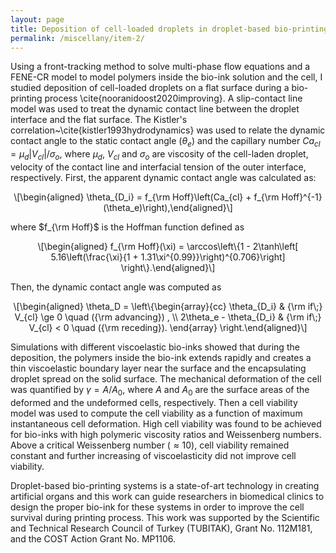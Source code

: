 ```yaml
---
layout: page
title: Deposition of cell-loaded droplets in droplet-based bio-printing systems
permalink: /miscellany/item-2/
---
```


<!-- MathJax -->
<script defer type="text/javascript" id="MathJax-script" src="https://cdn.jsdelivr.net/npm/mathjax@3.1.2/es5/tex-mml-chtml.js"></script>
<script defer src="https://polyfill.io/v3/polyfill.min.js?features=es6"></script>

Using a front-tracking method to solve multi-phase flow equations and a FENE-CR model to model polymers inside the bio-ink solution and the cell, I studied deposition of cell-loaded droplets on a flat surface during a bio-printing process \cite{nooranidoost2020improving}. A slip-contact line model was used to treat the dynamic contact line between the droplet interface and the flat surface. The Kistler's correlation~\cite{kistler1993hydrodynamics} was used to relate the dynamic contact angle to the static contact angle ($\theta_e$) and the capillary number $Ca_{cl} = \mu_d |V_{cl}|/\sigma_{o}$, where $\mu_{d}$, $V_{cl}$ and $\sigma_{o}$ are viscosity of the cell-laden droplet, velocity of the contact line and interfacial tension of the outer interface, respectively. First, the apparent dynamic contact angle was calculated as:

<p><span class="math display">\[\begin{aligned}
\theta_{D_i} = f_{\rm Hoff}\left(Ca_{cl} + f_{\rm Hoff}^{-1}(\theta_e)\right),\end{aligned}\]</span></p>

where $f_{\rm Hoff}$ is the Hoffman function defined as 

<p><span class="math display">\[\begin{aligned}
f_{\rm Hoff}(\xi) = \arccos\left\{1 - 2\tanh\left[ 5.16\left(\frac{\xi}{1 + 1.31\xi^{0.99}}\right)^{0.706}\right] \right\}.\end{aligned}\]</span></p>

Then, the dynamic contact angle was computed as

<p><span class="math display">\[\begin{aligned}
\theta_D = \left\{\begin{array}{cc} \theta_{D_i} &amp; {\rm if\;} V_{cl} \ge 0 \quad ({\rm advancing}) , \\ 2\theta_e - \theta_{D_i} &amp; {\rm if\;} V_{cl} &lt; 0 \quad ({\rm receding}).
\end{array} \right.\end{aligned}\]</span></p>

Simulations with different viscoelastic bio-inks showed that during the deposition, the polymers inside the bio-ink extends rapidly and creates a thin viscoelastic boundary layer near the surface and the encapsulating droplet spread on the solid surface. The mechanical deformation of the cell was quantified by $\gamma=A/A_0$, where $A$  and $A_0$ are the surface areas of the deformed and the undeformed cells, respectively. Then a cell viability model was used to compute the cell viability as a function of maximum instantaneous cell deformation. High cell viability was found to be achieved for bio-inks with high polymeric viscosity ratios and Weissenberg numbers. Above a critical Weissenberg number $(\approx 10)$, cell viability remained constant and further increasing of viscoelasticity did not improve cell viability.


Droplet-based bio-printing systems is a state-of-art technology in creating artificial organs and this work can guide researchers in biomedical clinics to design the proper bio-ink for these systems in order to improve the cell survival during printing process. This work was supported by the Scientific and Technical Research Council of Turkey (TUBITAK), Grant No. 112M181, and the COST Action Grant No. MP1106.

